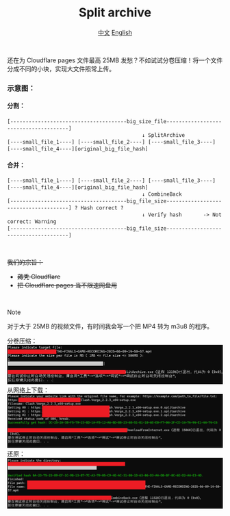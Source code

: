 <!-- Markdown提示/错误等：https://github.com/orgs/community/discussions/16925-->


<div align="center">
<h1>Split archive</h1>

[中文](https://github.com/1234567Yang/SplitArchive) [English](https://github-com.translate.goog/1234567Yang/SplitArchive?_x_tr_sl=zh-CN&_x_tr_tl=en&_x_tr_hl=zh-CN&_x_tr_pto=wapp)

</div>
<br>

还在为 Cloudflare pages 文件最高 25MB 发愁？不如试试分卷压缩！将一个文件分成不同的小块，实现大文件照常上传。
<br>

### 示意图：

#### 分割：
```
[--------------------------------------big_size_file--------------------------------------]
                                            ↓ SplitArchive
[----small_file_1----] [----small_file_2----] [----small_file_3----] [----small_file_4----][original_big_file_hash]
```

#### 合并：
```
[----small_file_1----] [----small_file_2----] [----small_file_3----] [----small_file_4----][original_big_file_hash]
                                            ↓ CombineBack
[--------------------------------------big_file_size--------------------------------------] ? Hash correct ?
                                            ↓ Verify hash       -> Not correct: Warning
[--------------------------------------big_file_size--------------------------------------]
```



<br>

~~我们的宗旨：~~
* ~~薅秃 Cloudflare~~
* ~~把 Cloudflare pages 当不限速网盘用~~

<br>

> [!NOTE]  
> 对于大于 25MB 的视频文件，有时间我会写一个把 MP4 转为 m3u8 的程序。


分卷压缩：
<img src="img/split.png">
<br>
从网络上下载：
<img src="img/download.png">
<br>
还原：
<img src="img/combine.png">
